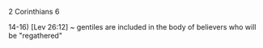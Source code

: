 2 Corinthians 6


14-16) [Lev 26:12] ~ gentiles are included in the body of believers who will be "regathered"
